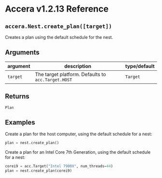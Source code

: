 [//]: # (Project: Accera)
[//]: # (Version: v1.2.13)

# Accera v1.2.13 Reference

## `accera.Nest.create_plan([target])`
Creates a plan using the default schedule for the nest.

## Arguments

argument | description | type/default
--- | --- | ---
`target` | The target platform. Defaults to `acc.Target.HOST` | `Target`

## Returns
`Plan`

## Examples

Create a plan for the host computer, using the default schedule for a nest:

```python
plan = nest.create_plan()
```

Create a plan for an Intel Core 7th Generation, using the default schedule for a nest:

```python
corei9 = acc.Target("Intel 7900X", num_threads=44)
plan = nest.create_plan(corei9)
```


<div style="page-break-after: always;"></div>
